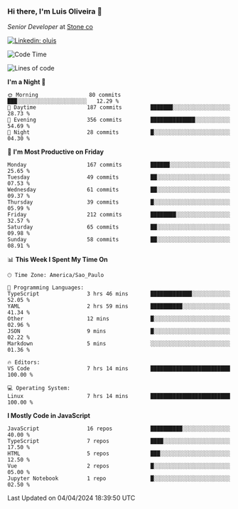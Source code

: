 ### Hi there, I'm Luis Oliveira 👋
*Senior Developer* at [Stone co](https://www.stone.com.br)  

[![Linkedin: oluis](https://img.shields.io/badge/-ooluis-blue?style=flat-square&logo=Linkedin&logoColor=white&link=https://www.linkedin.com/in/ooluis)](https://www.linkedin.com/in/ooluis/)

<!--START_SECTION:waka-->
![Code Time](http://img.shields.io/badge/Code%20Time-3%2C936%20hrs%2054%20mins-blue)

![Lines of code](https://img.shields.io/badge/From%20Hello%20World%20I%27ve%20Written-355.3%20thousand%20lines%20of%20code-blue)

**I'm a Night 🦉** 

```text
🌞 Morning                80 commits          ███░░░░░░░░░░░░░░░░░░░░░░   12.29 % 
🌆 Daytime                187 commits         ███████░░░░░░░░░░░░░░░░░░   28.73 % 
🌃 Evening                356 commits         ██████████████░░░░░░░░░░░   54.69 % 
🌙 Night                  28 commits          █░░░░░░░░░░░░░░░░░░░░░░░░   04.30 % 
```
📅 **I'm Most Productive on Friday** 

```text
Monday                   167 commits         ██████░░░░░░░░░░░░░░░░░░░   25.65 % 
Tuesday                  49 commits          ██░░░░░░░░░░░░░░░░░░░░░░░   07.53 % 
Wednesday                61 commits          ██░░░░░░░░░░░░░░░░░░░░░░░   09.37 % 
Thursday                 39 commits          █░░░░░░░░░░░░░░░░░░░░░░░░   05.99 % 
Friday                   212 commits         ████████░░░░░░░░░░░░░░░░░   32.57 % 
Saturday                 65 commits          ██░░░░░░░░░░░░░░░░░░░░░░░   09.98 % 
Sunday                   58 commits          ██░░░░░░░░░░░░░░░░░░░░░░░   08.91 % 
```


📊 **This Week I Spent My Time On** 

```text
🕑︎ Time Zone: America/Sao_Paulo

💬 Programming Languages: 
TypeScript               3 hrs 46 mins       █████████████░░░░░░░░░░░░   52.05 % 
YAML                     2 hrs 59 mins       ██████████░░░░░░░░░░░░░░░   41.34 % 
Other                    12 mins             █░░░░░░░░░░░░░░░░░░░░░░░░   02.96 % 
JSON                     9 mins              █░░░░░░░░░░░░░░░░░░░░░░░░   02.22 % 
Markdown                 5 mins              ░░░░░░░░░░░░░░░░░░░░░░░░░   01.36 % 

🔥 Editors: 
VS Code                  7 hrs 14 mins       █████████████████████████   100.00 % 

💻 Operating System: 
Linux                    7 hrs 14 mins       █████████████████████████   100.00 % 
```

**I Mostly Code in JavaScript** 

```text
JavaScript               16 repos            ██████████░░░░░░░░░░░░░░░   40.00 % 
TypeScript               7 repos             ████░░░░░░░░░░░░░░░░░░░░░   17.50 % 
HTML                     5 repos             ███░░░░░░░░░░░░░░░░░░░░░░   12.50 % 
Vue                      2 repos             █░░░░░░░░░░░░░░░░░░░░░░░░   05.00 % 
Jupyter Notebook         1 repo              █░░░░░░░░░░░░░░░░░░░░░░░░   02.50 % 
```




 Last Updated on 04/04/2024 18:39:50 UTC
<!--END_SECTION:waka-->
